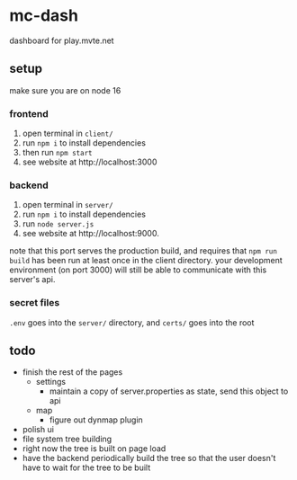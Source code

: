 # mc-dash
dashboard for play.mvte.net

## setup
make sure you are on node 16

### frontend
1. open terminal in `client/`
2. run `npm i` to install dependencies
3. then run `npm start`
4. see website at http://localhost:3000

### backend
1. open terminal in `server/`
2. run `npm i` to install dependencies
3. run `node server.js`
4. see website at http://localhost:9000.

note that this port serves the production build, and requires that `npm run build` has been run at least once in the client directory. your development environment (on port 3000) will still be able to communicate with this server's api.

### secret files
`.env` goes into the `server/` directory, and `certs/` goes into the root

## todo
- finish the rest of the pages
  - settings
    - maintain a copy of server.properties as state, send this object to api
  - map
    - figure out dynmap plugin 
- polish ui
-  file system tree building
  - right now the tree is built on page load
  - have the backend periodically build the tree so that the user doesn't have to wait for the tree to be built
